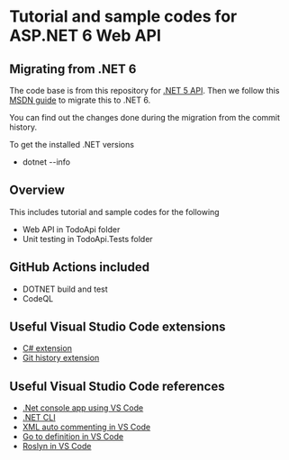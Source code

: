 # Tutorial and sample codes for ASP.NET 6 Web API

## Migrating from .NET 6

The code base is from this repository for [.NET 5 API](https://github.com/charlehsin/net5-webapi-tutorial). Then we follow this [MSDN guide](https://docs.microsoft.com/en-us/aspnet/core/migration/50-to-60?view=aspnetcore-6.0&tabs=visual-studio-code) to migrate this to .NET 6.

You can find out the changes done during the migration from the commit history.

To get the installed .NET versions

- dotnet --info

## Overview

This includes tutorial and sample codes for the following

- Web API in TodoApi folder
- Unit testing in TodoApi.Tests folder

## GitHub Actions included

- DOTNET build and test
- CodeQL

## Useful Visual Studio Code extensions

- [C# extension](https://marketplace.visualstudio.com/items?itemName=ms-dotnettools.csharp)
- [Git history extension](https://marketplace.visualstudio.com/items?itemName=donjayamanne.githistory)

## Useful Visual Studio Code references

- [.Net console app using VS Code](https://docs.microsoft.com/en-us/dotnet/core/tutorials/with-visual-studio-code#debug)
- [.NET CLI](https://docs.microsoft.com/en-us/dotnet/core/tools/)
- [XML auto commenting in VS Code](https://stackoverflow.com/questions/34275209/xml-auto-commenting-c-sharp-in-visual-studio-code)
- [Go to definition in VS Code](https://stackoverflow.com/questions/47995468/vscode-c-sharp-go-to-definition-f12-not-working)
- [Roslyn in VS Code](https://www.strathweb.com/2019/04/roslyn-analyzers-in-code-fixes-in-omnisharp-and-vs-code/)
